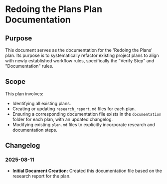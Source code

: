 # Redoing the Plans Plan Documentation

## Purpose
This document serves as the documentation for the 'Redoing the Plans' plan. Its purpose is to systematically refactor existing project plans to align with newly established workflow rules, specifically the "Verify Step" and "Documentation" rules.

## Scope
This plan involves:
- Identifying all existing plans.
- Creating or updating `research_report.md` files for each plan.
- Ensuring a corresponding documentation file exists in the `documentation` folder for each plan, with an updated changelog.
- Modifying existing `plan.md` files to explicitly incorporate research and documentation steps.

## Changelog

### 2025-08-11
- **Initial Document Creation:** Created this documentation file based on the research report for the plan.
